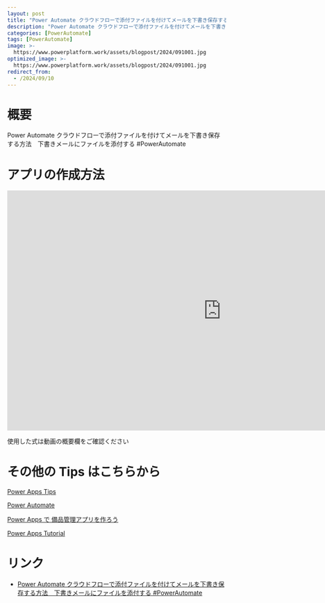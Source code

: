 ```yaml
---
layout: post
title: "Power Automate クラウドフローで添付ファイルを付けてメールを下書き保存する方法　下書きメールにファイルを添付する #PowerAutomate"
description: "Power Automate クラウドフローで添付ファイルを付けてメールを下書き保存する方法　下書きメールにファイルを添付する #PowerAutomateを動画で分かりやすく解説"
categories: [PowerAutomate]
tags: [PowerAutomate]
image: >-
  https://www.powerplatform.work/assets/blogpost/2024/091001.jpg
optimized_image: >-
  https://www.powerplatform.work/assets/blogpost/2024/091001.jpg
redirect_from:
  - /2024/09/10
---
```



#  概要

Power Automate クラウドフローで添付ファイルを付けてメールを下書き保存する方法　下書きメールにファイルを添付する #PowerAutomate


# アプリの作成方法

<iframe width="983" height="553" src="https://www.youtube.com/embed/BDs4MQr2n5Y" title="YouTube video player" frameborder="0" allow="accelerometer; autoplay; clipboard-write; encrypted-media; gyroscope; picture-in-picture" allowfullscreen></iframe>


使用した式は動画の概要欄をご確認ください


# その他の Tips はこちらから

[Power Apps Tips](https://www.youtube.com/watch?v=VrAQf3JQ7yM&list=PLVhFi1fb3DqakSLVMn22DDcySXh9jtzi- )


[Power Automate](https://www.youtube.com/watch?v=-YnJYT0ASEM&list=PLVhFi1fb3Dqbzic6GieqnLFgD3aTj-eHA)


[Power Apps で 備品管理アプリを作ろう](https://www.youtube.com/playlist?list=PLVhFi1fb3DqZM3HKb8Hea6XEL96990Fyn)


[Power Apps Tutorial](https://www.youtube.com/playlist?list=PLVhFi1fb3DqalxpL974VvAJvV4iWoSbe_)


# リンク


- [Power Automate クラウドフローで添付ファイルを付けてメールを下書き保存する方法　下書きメールにファイルを添付する #PowerAutomate](https://www.youtube.com/watch?v=BDs4MQr2n5Y)

